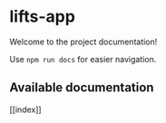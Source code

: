 # lifts-app

Welcome to the project documentation!

Use `npm run docs` for easier navigation.

## Available documentation

[[index]]
